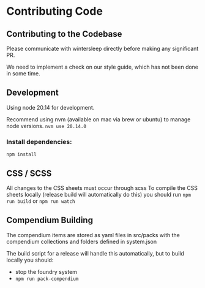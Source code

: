 # Contributing Code 

## Contributing to the Codebase
Please communicate with wintersleep directly before making any significant PR.

We need to implement a check on our style guide, which has not been done in some time.

## Development

Using node 20.14 for development.

Recommend using nvm (available on mac via brew or ubuntu) to manage node versions.
`nvm use 20.14.0`

### Install dependencies:
`npm install`

## CSS / SCSS
All changes to the CSS sheets must occur through scss
To compile the CSS sheets locally (release build will automatically do this) you should run `npm run build` or `npm run watch`


## Compendium Building
The compendium items are stored as yaml files in src/packs with the compendium collections and folders defined in system.json

The build script for a release will handle this automatically, but to build locally you should:
 - stop the foundry system
 - `npm run pack-compendium`
